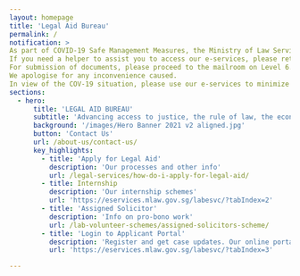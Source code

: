 ```yaml
---
layout: homepage
title: 'Legal Aid Bureau'
permalink: /
notification: >
As part of COVID-19 Safe Management Measures, the Ministry of Law Services Centre will be closed for deep cleaning from 12 Oct 2021 to 13 Oct 2021. We will resume services on 14 Oct 2021.
If you need a helper to assist you to access our e-services, please return when the MinLaw Services Centre is re-opened on 14 Oct 2021.
For submission of documents, please proceed to the mailroom on Level 6.
We apologise for any inconvenience caused.
In view of the COV-19 situation, please use our e-services to minimize unnecessary visits to the Ministry of Law Services Centre. For all other enquiries, please contact us at 1800 2255 529 or via our online enquiry form at <a href="https://eservices.mlaw.gov.sg/enquiry/">online enquiry</a>. If you are an existing applicant, you can make payments and upload your documents online at our <a href="https://eservices.mlaw.gov.sg/labesvc/">Portal</a>.<br>
sections:
  - hero:
      title: 'LEGAL AID BUREAU'
      subtitle: 'Advancing access to justice, the rule of law, the economy and society through policy, law and services.'
      background: '/images/Hero Banner 2021 v2 aligned.jpg'
      button: 'Contact Us'
      url: /about-us/contact-us/
      key_highlights:
        - title: 'Apply for Legal Aid'
          description: 'Our processes and other info'
          url: /legal-services/how-do-i-apply-for-legal-aid/
        - title: Internship
          description: 'Our internship schemes'
          url: 'https://eservices.mlaw.gov.sg/labesvc/?tabIndex=2'
        - title: 'Assigned Solicitor'
          description: 'Info on pro-bono work'
          url: /lab-volunteer-schemes/assigned-solicitors-scheme/
        - title: 'Login to Applicant Portal'
          description: 'Register and get case updates. Our online portal helps you save time.'
          url: 'https://eservices.mlaw.gov.sg/labesvc/?tabIndex=3'

---
```

